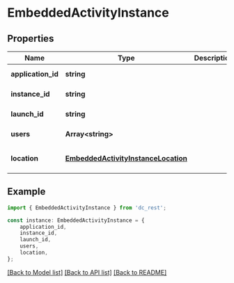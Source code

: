 # EmbeddedActivityInstance


## Properties

Name | Type | Description | Notes
------------ | ------------- | ------------- | -------------
**application_id** | **string** |  | [default to undefined]
**instance_id** | **string** |  | [default to undefined]
**launch_id** | **string** |  | [default to undefined]
**users** | **Array&lt;string&gt;** |  | [default to undefined]
**location** | [**EmbeddedActivityInstanceLocation**](EmbeddedActivityInstanceLocation.md) |  | [optional] [default to undefined]

## Example

```typescript
import { EmbeddedActivityInstance } from 'dc_rest';

const instance: EmbeddedActivityInstance = {
    application_id,
    instance_id,
    launch_id,
    users,
    location,
};
```

[[Back to Model list]](../README.md#documentation-for-models) [[Back to API list]](../README.md#documentation-for-api-endpoints) [[Back to README]](../README.md)

